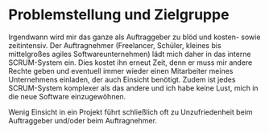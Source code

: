 # Problemstellung und Zielgruppe

Irgendwann wird mir das ganze als Auftraggeber zu blöd und kosten- sowie zeitintensiv. Der Auftragnehmer (Freelancer, Schüler, kleines bis mittelgroßes agiles Softwareunternehmen) lädt mich daher in das interne SCRUM-System ein. Dies kostet ihn erneut Zeit, denn er muss mir andere Rechte geben und eventuell immer wieder einen Mitarbeiter meines Unternehmens einladen, der auch Einsicht benötigt. Zudem ist jedes SCRUM-System komplexer als das andere und ich habe keine Lust, mich in die neue Software einzugewöhnen.

Wenig Einsicht in ein Projekt führt schließlich oft zu Unzufriedenheit beim Auftraggeber und/oder beim Auftragnehmer.
